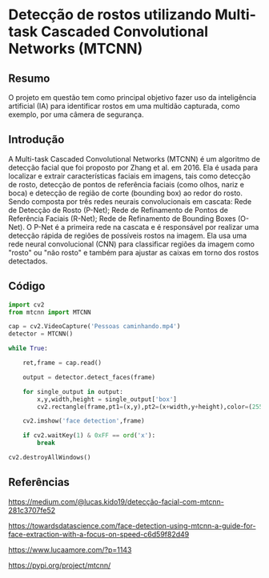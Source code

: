 # Detecção de rostos utilizando Multi-task Cascaded Convolutional Networks (MTCNN)

## Resumo
O projeto em questão tem como principal objetivo fazer uso da inteligência artificial (IA) para identificar rostos em uma multidão capturada, como exemplo, por uma câmera de segurança.
## Introdução
A Multi-task Cascaded Convolutional Networks (MTCNN) é um algoritmo de detecção facial que foi proposto por Zhang et al. em 2016. Ela é usada para localizar e extrair características faciais em imagens, tais como detecção de rosto, detecção de pontos de referência faciais (como olhos, nariz e boca) e detecção de região de corte (bounding box) ao redor do rosto. Sendo composta por três redes neurais convolucionais em cascata: Rede de Detecção de Rosto (P-Net); Rede de Refinamento de Pontos de Referência Faciais (R-Net); Rede de Refinamento de Bounding Boxes (O-Net). O P-Net é a primeira rede na cascata e é responsável por realizar uma detecção rápida de regiões de possíveis rostos na imagem. Ela usa uma rede neural convolucional (CNN) para classificar regiões da imagem como "rosto" ou "não rosto" e também para ajustar as caixas em torno dos rostos detectados. 



## Código

```python
import cv2
from mtcnn import MTCNN
```
```python
cap = cv2.VideoCapture('Pessoas caminhando.mp4')
detector = MTCNN()

while True:

    ret,frame = cap.read()

    output = detector.detect_faces(frame)

    for single_output in output:
        x,y,width,height = single_output['box']
        cv2.rectangle(frame,pt1=(x,y),pt2=(x+width,y+height),color=(255,0,0),thickness=3)

    cv2.imshow('face detection',frame)

    if cv2.waitKey(1) & 0xFF == ord('x'):
        break

cv2.destroyAllWindows()
```


## Referências
https://medium.com/@lucas.kido19/detecção-facial-com-mtcnn-281c3707fe52

https://towardsdatascience.com/face-detection-using-mtcnn-a-guide-for-face-extraction-with-a-focus-on-speed-c6d59f82d49

https://www.lucaamore.com/?p=1143

https://pypi.org/project/mtcnn/

